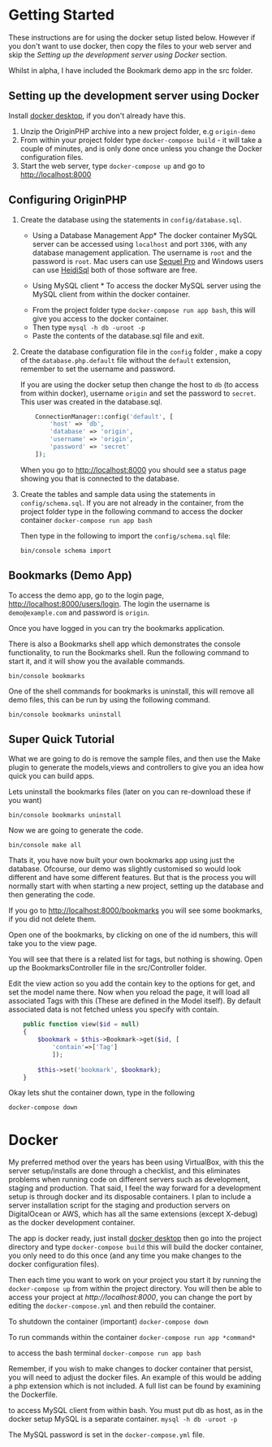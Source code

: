 # Getting Started

These instructions are for using the docker setup listed below. However if you don't want to use docker, then copy the files to your web server and skip the *Setting up the development server using Docker* section.

Whilst in alpha, I have included the Bookmark demo app in the src folder.

## Setting up the development server using Docker

Install [docker desktop](https://www.docker.com/products/docker-desktop), if you don't already have this.

1. Unzip the OriginPHP archive into a new project folder, e.g `origin-demo`
2. From within your project folder type `docker-compose build` - it will take a couple of minutes, and is only done once unless you change the Docker configuration files.
3. Start the web server, type `docker-compose up` and go to [http://localhost:8000](http://localhost:8000)

## Configuring OriginPHP

1. Create the database using the statements in `config/database.sql`.

    * Using a Database Management App*
    The docker container MySQL server can be accessed using `localhost` and port `3306`, with any database management application. The username is `root` and the password is `root`. Mac users can use [Sequel Pro](https://www.sequelpro.com/) and Windows users can use [HeidiSql](https://www.heidisql.com/) both of those software are free.

    * Using MySQL client *
    To access the docker MySQL server using the MySQL client from within the docker container.
    - From the project folder type `docker-compose run app bash`, this will give you access to the docker container.
    - Then type `mysql -h db -uroot -p`
    - Paste the contents of the database.sql file and exit.

2. Create the database configuration file in the `config` folder , make a copy of the `database.php.default` file without the `default` extension, remember to set the username and password. 

    If you are using the docker setup then change the host to `db` (to access from within docker), username `origin` and set the password to `secret`.  This user was created in the database.sql.

    ````php 
        ConnectionManager::config('default', [
            'host' => 'db',
            'database' => 'origin',
            'username' => 'origin',
            'password' => 'secret'
        ]);
    ````
    When you go to [http://localhost:8000](http://localhost:8000) you should see a status page showing you that is connected to the database.

3. Create the tables and sample data using the statements in `config/schema.sql`.  If you are not already in the container, from the project folder type in the following command to access the docker container `docker-compose run app bash`

    Then type in the following to import the `config/schema.sql` file:

    `bin/console schema import`

## Bookmarks (Demo App)
To access the demo app, go to the login page, [http://localhost:8000/users/login](http://localhost:8000/users/login).
The login the username is `demo@example.com` and password is `origin`.

Once you have logged in you can try the bookmarks application.

There is also a Bookmarks shell app which demonstrates the console functionality, to run the Bookmarks shell. Run the following command to start it, and it will show you the available commands.

`bin/console bookmarks` 

One of the shell commands for bookmarks is uninstall, this will remove all demo files, this can be run by using the following command.

`bin/console bookmarks uninstall` 

## Super Quick Tutorial

What we are going to do is remove the sample files, and then use the Make plugin to generate the models,views and controllers to give you an idea how quick you can build apps.

Lets uninstall the bookmarks files (later on you can re-download these if you want)

`bin/console bookmarks uninstall` 

Now we are going to generate the code.

`bin/console make all` 

Thats it, you have now built your own bookmarks app using just the database. Ofcourse, our demo was slightly customised so would look different and have some different features. But that is the process you will normally start with when starting a new project, setting up the database and then generating the code.

If you go to [http://localhost:8000/bookmarks](http://localhost:8000/bookmarks) you will see some bookmarks, if you did not delete them.

Open one of the bookmarks, by clicking on one of the id numbers, this will take you to the view page.

You will see that there is a related list for tags, but nothing is showing. Open up the BookmarksController file in the src/Controller folder.

Edit the view action so you add the contain key to the options for get, and set the model name there. Now when you reload the page, it will load all associated Tags with this (These are defined in the Model itself). By default associated data is not fetched unless you specify with contain.

````php
    public function view($id = null)
    {
        $bookmark = $this->Bookmark->get($id, [
            'contain'=>['Tag']
            ]);
   
        $this->set('bookmark', $bookmark);
    }
````
Okay lets shut the container down, type in the following

`docker-compose down`

# Docker
My preferred method over the years has been using VirtualBox, with this the server setup/installs are done through a checklist, and this eliminates problems when running code on different servers such as development, staging and production. That said, I feel the way forward for a development setup is through docker and its disposable containers. I plan to include a server installation script for the staging and production servers on DigitalOcean or AWS, which has all the same extensions (except X-debug) as the docker development container.

The app is docker ready, just install [docker desktop](https://www.docker.com/products/docker-desktop) then go into the project directory and type `docker-compose build` this will build the docker container, you only need to do this once (and any time you make changes to the docker configuration files).

Then each time you want to work on your project you start it by running the 
`docker-compose up` from within the project directory. You will then be able to access
your project at *http://localhost:8000*, you can change the port by editing the `docker-compose.yml` and then rebuild the container.

To shutdown the container (important)
`docker-compose down`

To run commands within the container
`docker-compose run app *command*`

to access the bash terminal
`docker-compose run app bash`

Remember, if you wish to make changes to docker container that persist, you will need to adjust the docker files. An example of this would be adding a php extension which is not included. A full list can be found by examining the Dockerfile.

to access MySQL client from within bash. You must put db as host, as in the docker setup MySQL is a separate container.
`mysql -h db -uroot -p`

The MySQL password is set in the `docker-compose.yml` file.